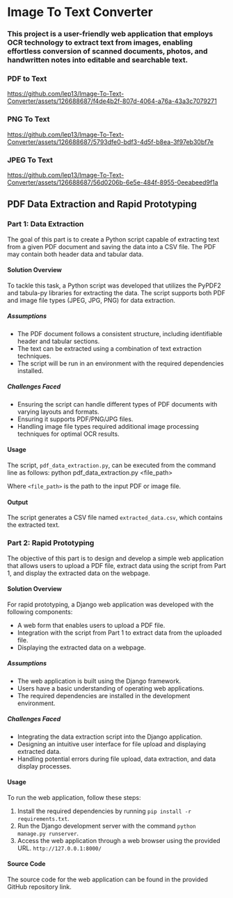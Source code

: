 # Image To Text Converter

### This project is a user-friendly web application that employs OCR technology to extract text from images, enabling effortless conversion of scanned documents, photos, and handwritten notes into editable and searchable text.

### PDF to Text

https://github.com/lep13/Image-To-Text-Converter/assets/126688687/f4de4b2f-807d-4064-a76a-43a3c7079271


### PNG To Text

https://github.com/lep13/Image-To-Text-Converter/assets/126688687/5793dfe0-bdf3-4d5f-b8ea-3f97eb30bf7e



### JPEG To Text

https://github.com/lep13/Image-To-Text-Converter/assets/126688687/56d0206b-6e5e-484f-8955-0eeabeed9f1a



## PDF Data Extraction and Rapid Prototyping

### Part 1: Data Extraction

The goal of this part is to create a Python script capable of extracting text from a given PDF document and saving the data into a CSV file. The PDF may contain both header data and tabular data.

#### Solution Overview
To tackle this task, a Python script was developed that utilizes the PyPDF2 and tabula-py libraries for extracting the data. The script supports both PDF and image file types (JPEG, JPG, PNG) for data extraction.

##### Assumptions
- The PDF document follows a consistent structure, including identifiable header and tabular sections.
- The text can be extracted using a combination of text extraction techniques.
- The script will be run in an environment with the required dependencies installed.

##### Challenges Faced
- Ensuring the script can handle different types of PDF documents with varying layouts and formats.
- Ensuring it supports PDF/PNG/JPG files.
- Handling image file types required additional image processing techniques for optimal OCR results.

#### Usage
The script, `pdf_data_extraction.py`, can be executed from the command line as follows:
python pdf_data_extraction.py <file_path>


Where `<file_path>` is the path to the input PDF or image file.

#### Output
The script generates a CSV file named `extracted_data.csv`, which contains the extracted text.

### Part 2: Rapid Prototyping

The objective of this part is to design and develop a simple web application that allows users to upload a PDF file, extract data using the script from Part 1, and display the extracted data on the webpage.

#### Solution Overview
For rapid prototyping, a Django web application was developed with the following components:

- A web form that enables users to upload a PDF file.
- Integration with the script from Part 1 to extract data from the uploaded file.
- Displaying the extracted data on a webpage.

##### Assumptions
- The web application is built using the Django framework.
- Users have a basic understanding of operating web applications.
- The required dependencies are installed in the development environment.

##### Challenges Faced
- Integrating the data extraction script into the Django application.
- Designing an intuitive user interface for file upload and displaying extracted data.
- Handling potential errors during file upload, data extraction, and data display processes.

#### Usage
To run the web application, follow these steps:

1. Install the required dependencies by running `pip install -r requirements.txt`.
2. Run the Django development server with the command `python manage.py runserver`.
3. Access the web application through a web browser using the provided URL. `http://127.0.0.1:8000/`

#### Source Code
The source code for the web application can be found in the provided GitHub repository link.
